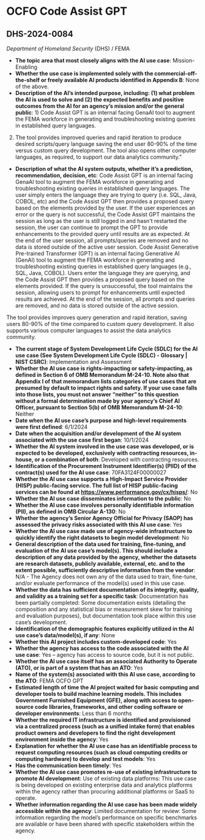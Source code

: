 # OCFO Code Assist GPT
## DHS-2024-0084
_Department of Homeland Security_ (DHS) / FEMA


+ **The topic area that most closely aligns with the AI use case**: Mission-Enabling
+ **Whether the use case is implemented solely with the commercial-off-the-shelf or freely available AI products identified in Appendix B**: None of the above.
+ **Description of the AI’s intended purpose, including: (1) what problem the AI is used to solve and (2) the expected benefits and positive outcomes from the AI for an agency’s mission and/or the general public**: 1) Code Assist GPT is an internal facing GenaAI tool to augment the FEMA workforce in generating and troubleshooting existing queries in established query languages.  

2) The tool provides improved queries and rapid iteration to produce desired scripts/query language saving the end user 80-90% of the time versus custom query development.  The tool also opens other computer languages, as required, to support our data analytics community."
+ **Description of what the AI system outputs, whether it’s a prediction, recommendation, decision, etc**: Code Assist GPT is an internal facing GenaAI tool to augment the FEMA workforce in generating and troubleshooting existing queries in established query languages.  The user simply enters the language they are trying to query (i.e. SQL, Java, COBOL, etc) and the Code Assist GPT then provides a proposed query based on the elements provided by the user.  If the user experiences an error or the query is not successful, the Code Assist GPT maintains the session as long as the user is still logged in and hasn't restarted the session, the user can continue to prompt the GPT to provide enhancements to the provided query until results are as expected.  At the end of the user session, all prompts/queries are removed and no data is stored outside of the active user session.
Code Assist Generative Pre-trained Transformer (GPT) is an internal facing Generative AI (GenAI) tool to augment the FEMA workforce in generating and troubleshooting existing queries in established query languages (e.g., SQL, Java, COBOL). Users enter the language they are querying, and the Code Assist GPT then provides a proposed query based on the elements provided.  If the query is unsuccessful, the tool maintains the session, allowing users to prompt for enhancements until expected results are achieved.  At the end of the session, all prompts and queries are removed, and no data is stored outside of the active session. 

The tool provides improves query generation and rapid iteration, saving users 80-90% of the time compared to custom query development.  It also supports various computer languages to assist the data analytics community. 
+ **The current stage of System Development Life Cycle (SDLC) for the AI use case (See System Development Life Cycle (SDLC) - Glossary | NIST CSRC)**: Implementation and Assessment
+ **Whether the AI use case is rights-impacting or safety-impacting, as defined in Section 6 of OMB Memorandum M-24-10. Note also that Appendix I of that memorandum lists categories of use cases that are presumed by default to impact rights and safety. If your use case falls into those lists, you must not answer “neither” to this question without a formal determination made by your agency’s Chief AI Officer, pursuant to Section 5(b) of OMB Memorandum M-24-10**: Neither
+ **Date when the AI use case’s purpose and high-level requirements were first defined**: 6/1/2024
+ **Date when the acquisition and/or development of the AI system associated with the use case first began**: 10/1/2024
+ **Whether the AI system involved in the use case was developed, or is expected to be developed, exclusively with contracting resources, in-house, or a combination of both**: Developed with contracting resources.
+ **Identification of the Procurement Instrument Identifier(s) (PIID) of the contract(s) used for the AI use case**: 70FA3124F00000027
+ **Whether the AI use case supports a High-Impact Service Provider (HISP) public-facing service. The full list of HISP public-facing services can be found at https://www.performance.gov/cx/hisps/**: No
+ **Whether the AI use case disseminates information to the public**: No
+ **Whether the AI use case involves personally identifiable information (PII), as defined in OMB Circular A-130**: No
+ **Whether the agency’s Senior Agency Official for Privacy (SAOP) has assessed the privacy risks associated with this AI use case**: Yes
+ **Whether the AI use case made use of agency-wide infrastructure to quickly identify the right datasets to begin model development**: No
+ **General description of the data used for training, fine-tuning, and evaluation of the AI use case’s model(s). This should include a description of any data provided by the agency, whether the datasets are research datasets, publicly available, external, etc. and to the extent possible, sufficiently descriptive information from the vendor**: N/A - The Agency does not own any of the data used to train, fine-tune, and/or evaluate performance of the model(s) used in this use case.
+ **Whether the data has sufficient documentation of its integrity, quality, and validity as a training set for a specific task**: Documentation has been partially completed: Some documentation exists (detailing the composition and any statistical bias or measurement skew for training and evaluation purposes), but documentation took place within this use case’s development.
+ **Identification of the demographic features explicitly utilized in the AI use case’s data/model(s), if any**: None
+ **Whether this AI project includes custom-developed code**: Yes
+ **Whether the agency has access to the code associated with the AI use case**: Yes – agency has access to source code, but it is not public.
+ **Whether the AI use case itself has an associated Authority to Operate (ATO), or is part of a system that has an ATO**: Yes
+ **Name of the system(s) associated with this AI use case, according to the ATO**: FEMA OCFO GPT
+ **Estimated length of time the AI project waited for basic computing and developer tools to build machine learning models. This includes Government Furnished Equipment (GFE), along with access to open-source code libraries, frameworks, and other coding software or developer environments**: Less than 6 months
+ **Whether the required IT infrastructure is identified and provisioned via a centralized process (such as a unified intake form) that enables product owners and developers to find the right development environment inside the agency**: Yes
+ **Explanation for whether the AI use case has an identifiable process to request computing resources (such as cloud computing credits or computing hardware) to develop and test models**: Yes
+ **Has the communication been timely**: Yes
+ **Whether the AI use case promotes re-use of existing infrastructure to promote AI development**: Use of existing data platforms: This use case is being developed on existing enterprise data and analytics platforms within the agency rather than procuring additional platforms or SaaS to operate.
+ **Whether information regarding the AI use case has been made widely accessible within the agency**: Limited documentation for review: Some information regarding the model’s performance on specific benchmarks are available or have been shared with specific stakeholders within the agency.